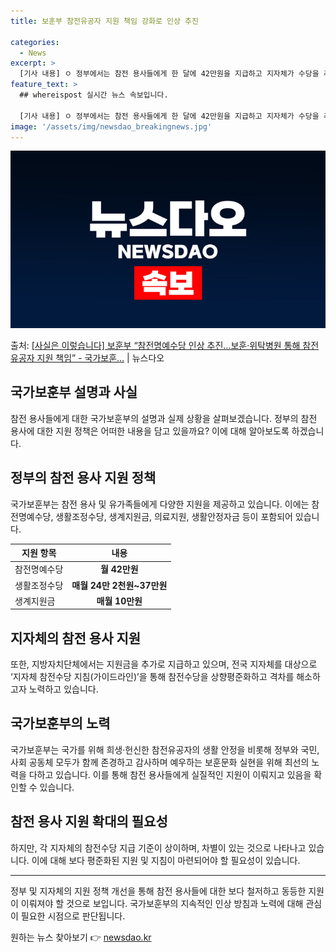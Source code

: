 ```yaml
---
title: 보훈부 참전유공자 지원 책임 강화로 인상 추진

categories:
  - News
excerpt: >
  [기사 내용] ㅇ 정부에서는 참전 용사들에게 한 달에 42만원을 지급하고 지자체가 수당을 추가 지급하지만, …
feature_text: >
  ## whereispost 실시간 뉴스 속보입니다.

  [기사 내용] ㅇ 정부에서는 참전 용사들에게 한 달에 42만원을 지급하고 지자체가 수당을 추가 지급하지만, …
image: '/assets/img/newsdao_breakingnews.jpg'
---
```


![뉴스다오 속보](/assets/img/newsdao_breakingnews.jpg)

<p>출처: <a href="https://newsdao.kr/3185" rel="dofollow">[사실은 이렇습니다] 보훈부 “참전명예수당 인상 추진…보훈·위탁병원 통해 참전유공자 지원 책임” - 국가보훈…</a> | 뉴스다오</p>

<h2>국가보훈부 설명과 사실</h2>
<p data-ke-size="size16">참전 용사들에게 대한 국가보훈부의 설명과 실제 상황을 살펴보겠습니다. 정부의 참전 용사에 대한 지원 정책은 어떠한 내용을 담고 있을까요? 이에 대해 알아보도록 하겠습니다.</p>
<h2 data-ke-size="size26">정부의 참전 용사 지원 정책</h2>
<p data-ke-size="size16">국가보훈부는 참전 용사 및 유가족들에게 다양한 지원을 제공하고 있습니다. 이에는 참전명예수당, 생활조정수당, 생계지원금, 의료지원, 생활안정자금 등이 포함되어 있습니다.</p>
<table>
	<thead>
		<tr>
			<th>지원 항목</th>
			<th>내용</th>
		</tr>
	</thead>
	<tbody>
		<tr>
			<td>참전명예수당</td>
			<td style="text-align: center; height: 17px;"><b>월 42만원</b></td>
		</tr>
		<tr>
			<td>생활조정수당</td>
			<td style="text-align: center; height: 17px;"><b>매월 24만 2천원~37만원</b></td>
		</tr>
		<tr>
			<td>생계지원금</td>
			<td style="text-align: center; height: 17px;"><b>매월 10만원</b></td>
		</tr>
	</tbody>
</table>
<h2 data-ke-size="size26">지자체의 참전 용사 지원</h2>
<p data-ke-size="size16">또한, 지방자치단체에서는 지원금을 추가로 지급하고 있으며, 전국 지자체를 대상으로 ‘지자체 참전수당 지침(가이드라인)’을 통해 참전수당을 상향평준화하고 격차를 해소하고자 노력하고 있습니다.</p>
<h2 data-ke-size="size26">국가보훈부의 노력</h2>
<p data-ke-size="size16">국가보훈부는 국가를 위해 희생·헌신한 참전유공자의 생활 안정을 비롯해 정부와 국민, 사회 공동체 모두가 함께 존경하고 감사하며 예우하는 보훈문화 실현을 위해 최선의 노력을 다하고 있습니다. 이를 통해 참전 용사들에게 실질적인 지원이 이뤄지고 있음을 확인할 수 있습니다.</p>
<h2 data-ke-size="size26">참전 용사 지원 확대의 필요성</h2>
<p data-ke-size="size16">하지만, 각 지자체의 참전수당 지급 기준이 상이하며, 차별이 있는 것으로 나타나고 있습니다. 이에 대해 보다 평준화된 지원 및 지침이 마련되어야 할 필요성이 있습니다.</p>
<hr>
<p data-ke-size="size16">정부 및 지자체의 지원 정책 개선을 통해 참전 용사들에 대한 보다 철저하고 동등한 지원이 이뤄져야 할 것으로 보입니다. 국가보훈부의 지속적인 인상 방침과 노력에 대해 관심이 필요한 시점으로 판단됩니다.</p>
 

원하는 뉴스 찾아보기 👉 <a href="https://newsdao.kr" rel="dofollow">newsdao.kr</a>


